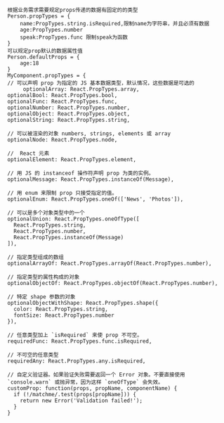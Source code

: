 	根据业务需求需要规定props传递的数据有固定的的类型
	Person.propTypes = {
		name:PropTypes.string.isRequired,限制name为字符串，并且必须有数据
		age:PropTypes.number
		speak:PropTypes.func 限制speak为函数
	}
	可以规定prop默认的数据属性值
	Person.defaultProps = {
		age:18
	}
	MyComponent.propTypes = {
    // 可以声明 prop 为指定的 JS 基本数据类型，默认情况，这些数据是可选的
		 optionalArray: React.PropTypes.array,
    optionalBool: React.PropTypes.bool,
    optionalFunc: React.PropTypes.func,
    optionalNumber: React.PropTypes.number,
    optionalObject: React.PropTypes.object,
    optionalString: React.PropTypes.string,
 
    // 可以被渲染的对象 numbers, strings, elements 或 array
    optionalNode: React.PropTypes.node,
 
    //  React 元素
    optionalElement: React.PropTypes.element,
 
    // 用 JS 的 instanceof 操作符声明 prop 为类的实例。
    optionalMessage: React.PropTypes.instanceOf(Message),
 
    // 用 enum 来限制 prop 只接受指定的值。
    optionalEnum: React.PropTypes.oneOf(['News', 'Photos']),
 
    // 可以是多个对象类型中的一个
    optionalUnion: React.PropTypes.oneOfType([
      React.PropTypes.string,
      React.PropTypes.number,
      React.PropTypes.instanceOf(Message)
    ]),
 
    // 指定类型组成的数组
    optionalArrayOf: React.PropTypes.arrayOf(React.PropTypes.number),
 
    // 指定类型的属性构成的对象
    optionalObjectOf: React.PropTypes.objectOf(React.PropTypes.number),
 
    // 特定 shape 参数的对象
    optionalObjectWithShape: React.PropTypes.shape({
      color: React.PropTypes.string,
      fontSize: React.PropTypes.number
    }),
 
    // 任意类型加上 `isRequired` 来使 prop 不可空。
    requiredFunc: React.PropTypes.func.isRequired,
 
    // 不可空的任意类型
    requiredAny: React.PropTypes.any.isRequired,
 
    // 自定义验证器。如果验证失败需要返回一个 Error 对象。不要直接使用 `console.warn` 或抛异常，因为这样 `oneOfType` 会失效。
    customProp: function(props, propName, componentName) {
      if (!/matchme/.test(props[propName])) {
        return new Error('Validation failed!');
      }
    }
 
	
	